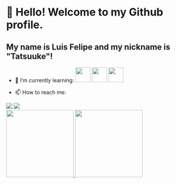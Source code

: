 # 👋 Hello! Welcome to my Github profile.
## My name is Luis Felipe and my nickname is "Tatsuuke"!

- 🌱 I’m currently learning:
<img loading = "lazy" src="https://cdn.jsdelivr.net/gh/devicons/devicon/icons/git/git-original.svg" width="40" height="40"/> <img loading = "lazy" src="https://cdn.jsdelivr.net/gh/devicons/devicon/icons/javascript/javascript-original.svg" width="40" height="40"/> <img loading = "lazy" src="https://cdn.jsdelivr.net/gh/devicons/devicon/icons/github/github-original.svg" width="40" height="40"/>

- 📫 How to reach me:
<div>
  <a href = "mailto:luisfelipe_neves@hotmail.com"><img loading="lazy" src="https://img.shields.io/badge/Microsoft_Outlook-0078D4?style=for-the-badge&logo=microsoft-outlook&logoColor=white" target="_blank"></a>
  <a href="https://www.linkedin.com/in/luisfelipevneves/" target="_blank"><img loading="lazy" src="https://img.shields.io/badge/-LinkedIn-%230077B5?style=for-the-badge&logo=linkedin&logoColor=white" target="_blank"></a>
</div>

<div>
<a href="https://github.com/Tatsuuke">
<img loading="lazy" height="180em" src="https://github-readme-stats.vercel.app/api/top-langs/?username=tatsuuke&layout=compact&langs_count=7&theme=dracula"/>
<img loading="lazy" height="180em" src="https://github-readme-stats.vercel.app/api?username=tatsuuke&show_icons=true&theme=dracula&include_all_commits=true&count_private=true"/>
</div>

<!--
**Tatsuuke/tatsuuke** is a ✨ _special_ ✨ repository because its `README.md` (this file) appears on your GitHub profile.

Here are some ideas to get you started:

- 🔭 I’m currently working on ...
- 🌱 I’m currently learning ...
- 👯 I’m looking to collaborate on ...
- 🤔 I’m looking for help with ...
- 💬 Ask me about ...
- 📫 How to reach me: ...
- 😄 Pronouns: ...
- ⚡ Fun fact: ...
-->
